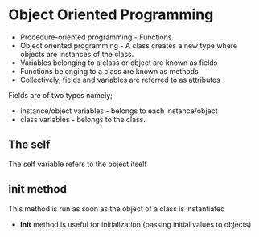 # Object Oriented Programming

* Procedure-oriented programming - Functions
* Object oriented programming - A class creates a new type where objects are instances of the class.
* Variables belonging to a class or object are known as fields
* Functions belonging to a class are known as methods
* Collectively, fields and variables are referred to as attributes

Fields are of two types namely;

* instance/object variables - belongs to each instance/object
* class variables - belongs to the class.

## The self

The self variable refers to the object itself

## __init__ method
This method is run as soon as the object of a class is instantiated
* __init__ method is useful for initialization (passing initial values to objects)